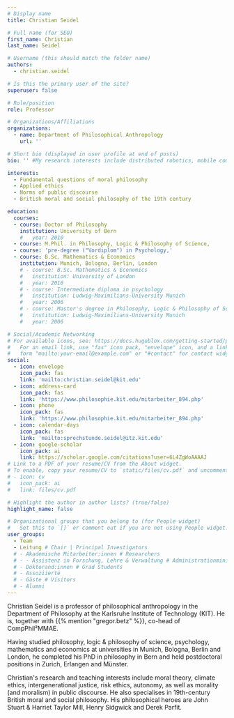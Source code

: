 ```yaml
---
# Display name
title: Christian Seidel

# Full name (for SEO)
first_name: Christian
last_name: Seidel

# Username (this should match the folder name)
authors:
  - christian.seidel

# Is this the primary user of the site?
superuser: false

# Role/position
role: Professor 

# Organizations/Affiliations
organizations:
  - name: Department of Philosophical Anthropology
    url: ''

# Short bio (displayed in user profile at end of posts)
bio: '' #My research interests include distributed robotics, mobile computing and programmable matter.

interests:
  - Fundamental questions of moral philosophy
  - Applied ethics
  - Norms of public discourse
  - British moral and social philosophy of the 19th century

education:
  courses:
  - course: Doctor of Philosophy 
    institution: University of Bern
    #   year: 2010
  - course: M.Phil. in Philosophy, Logic & Philosophy of Science, 
  - course: 'pre-degree ("Vordiplom") in Psychology,'
  - course: B.Sc. Mathematics & Economics 
    institution: Munich, Bologna, Berlin, London
    # - course: B.Sc. Mathematics & Economics
    #   institution: University of London
    #   year: 2016
    # - course: Intermediate diploma in psychology
    #   institution: Ludwig-Maximilians-University Munich
    #   year: 2006
    # - course: Master's degree in Philosophy, Logic & Philosophy of Science
    #   institution: Ludwig-Maximilians-University Munich
    #   year: 2006

# Social/Academic Networking
# For available icons, see: https://docs.hugoblox.com/getting-started/page-builder/#icons
#   For an email link, use "fas" icon pack, "envelope" icon, and a link in the
#   form "mailto:your-email@example.com" or "#contact" for contact widget.
social:
  - icon: envelope
    icon_pack: fas
    link: 'mailto:christian.seidel@kit.edu'
  - icon: address-card
    icon_pack: fas
    link: 'https://www.philosophie.kit.edu/mitarbeiter_894.php'
  - icon: phone
    icon_pack: fas
    link: 'https://www.philosophie.kit.edu/mitarbeiter_894.php'
  - icon: calendar-days
    icon_pack: fas
    link: 'mailto:sprechstunde.seidel@itz.kit.edu'  
  - icon: google-scholar
    icon_pack: ai
    link: https://scholar.google.com/citations?user=6L4ZgWoAAAAJ
# Link to a PDF of your resume/CV from the About widget.
# To enable, copy your resume/CV to `static/files/cv.pdf` and uncomment the lines below.
# - icon: cv
#   icon_pack: ai
#   link: files/cv.pdf

# Highlight the author in author lists? (true/false)
highlight_name: false

# Organizational groups that you belong to (for People widget)
#   Set this to `[]` or comment out if you are not using People widget.
user_groups:
  - Team
  - Leitung # Chair | Principal Investigators
  # - Akademische Mitarbeiter:innen # Researchers
  # - - Assistenz in Forschung, Lehre & Verwaltung # Administrationministration
  # - Doktorand:innen # Grad Students
  # - Assoziierte 
  # - Gäste # Visitors
  # - Alumni
---
```


Christian Seidel is a professor of philosophical anthropology in the Department of Philosophy at the Karlsruhe Institute of Technology (KIT). He is, together with {{% mention "gregor.betz" %}}, co-head of CompPhil²MMAE.

Having studied philosophy, logic & philosophy of science, psychology, mathematics and economics at universities in Munich, Bologna, Berlin and London, he completed his PhD in philosophy in Bern and held postdoctoral positions in Zurich, Erlangen and Münster.

Christian's research and teaching interests include moral theory, climate ethics, intergenerational justice, risk ethics, autonomy, as well as  morality (and moralism) in public discourse. He also specialises in 19th-century British moral and social philosophy. His philosophical heroes are John Stuart & Harriet Taylor Mill, Henry Sidgwick and Derek Parfit.

<!-- [A relative link from one post to another post]({{< relref "profiles/christian.seidel.md" >}}) -->

